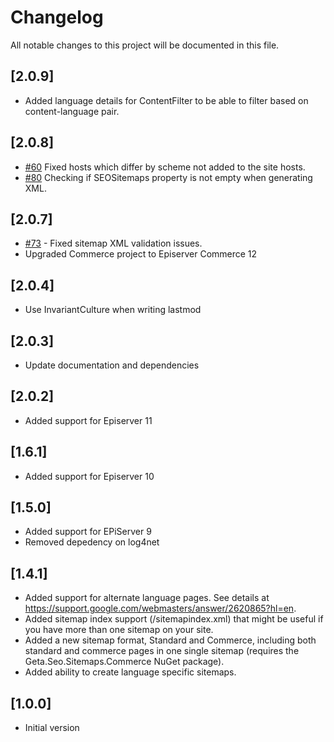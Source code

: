# Changelog

All notable changes to this project will be documented in this file.

## [2.0.9]

- Added language details for ContentFilter to be able to filter based on content-language pair.

## [2.0.8]

- [#60](https://github.com/Geta/SEO.Sitemaps/issues/60) Fixed hosts which differ by scheme not added to the site hosts.
- [#80](https://github.com/Geta/SEO.Sitemaps/pull/80) Checking if SEOSitemaps property is not empty when generating XML.

## [2.0.7]

- [#73](https://github.com/Geta/SEO.Sitemaps/issues/73) - Fixed sitemap XML validation issues.
- Upgraded Commerce project to Episerver Commerce 12

## [2.0.4]

- Use InvariantCulture when writing lastmod

## [2.0.3]

- Update documentation and dependencies

## [2.0.2]

- Added support for Episerver 11

## [1.6.1]

- Added support for Episerver 10

## [1.5.0]

- Added support for EPiServer 9
- Removed depedency on log4net

## [1.4.1]

- Added support for alternate language pages. See details at https://support.google.com/webmasters/answer/2620865?hl=en.
- Added sitemap index support (/sitemapindex.xml) that might be useful if you have more than one sitemap on your site.
- Added a new sitemap format, Standard and Commerce, including both standard and commerce pages in one single sitemap (requires the Geta.Seo.Sitemaps.Commerce NuGet package).
- Added ability to create language specific sitemaps.

## [1.0.0]

- Initial version
